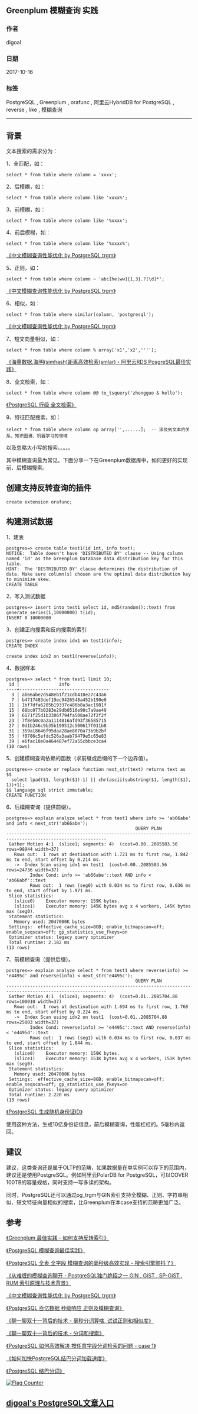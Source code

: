 ## Greenplum 模糊查询 实践  
                         
### 作者        
digoal        
        
### 日期         
2017-10-16        
          
### 标签        
PostgreSQL , Greenplum , orafunc , 阿里云HybridDB for PostgreSQL , reverse , like , 模糊查询    
                    
----                    
                     
## 背景     
文本搜索的需求分为：  
  
1、全匹配，如：  
  
```  
select * from table where column = 'xxxx';  
```  
  
2、后模糊，如：  
  
```  
select * from table where column like 'xxxx%';  
```  
  
3、前模糊，如：  
  
```  
select * from table where column like '%xxxx';  
```  
  
4、前后模糊，如：  
  
```  
select * from table where column like '%xxxx%';  
```  
  
[《中文模糊查询性能优化 by PostgreSQL trgm》](../201605/20160506_02.md)    
  
5、正则，如：  
  
```  
select * from table where column ~ 'abc[he|ww]{1,3}.?[\d]*';  
```  
  
[《中文模糊查询性能优化 by PostgreSQL trgm》](../201605/20160506_02.md)    
  
6、相似，如：  
  
```  
select * from table where similar(column, 'postgresql');   
```  
  
[《中文模糊查询性能优化 by PostgreSQL trgm》](../201605/20160506_02.md)    
  
7、短文向量相似，如：  
  
```  
select * from table where column % array['x1','x2',''''];  
```  
  
[《海量数据,海明(simhash)距离高效检索(smlar) - 阿里云RDS PosgreSQL最佳实践》](../201708/20170804_01.md)    
  
8、全文检索，如：  
  
```  
select * from table where column @@ to_tsquery('zhongguo & hello');  
```  
  
[《PostgreSQL 行级 全文检索》](../201604/20160419_01.md)    
  
9、特征匹配搜索，如：  
  
```  
select * from table where column op array['',......];  -- 涉及到文本的关系、知识图谱、机器学习的领域  
```  
  
以及忽略大小写的搜索。。。。。  
  
其中模糊查询最为常见。下面分享一下在Greenplum数据库中，如何更好的实现前、后模糊搜索。  
  
## 创建支持反转查询的插件  
  
```  
create extension orafunc;  
```  
  
## 构建测试数据  
1、建表  
  
```  
postgres=> create table test1(id int, info text);  
NOTICE:  Table doesn't have 'DISTRIBUTED BY' clause -- Using column named 'id' as the Greenplum Database data distribution key for this table.  
HINT:  The 'DISTRIBUTED BY' clause determines the distribution of data. Make sure column(s) chosen are the optimal data distribution key to minimize skew.  
CREATE TABLE  
```  
  
2、写入测试数据  
  
```  
postgres=> insert into test1 select id, md5(random()::text) from generate_series(1,10000000) t(id);  
INSERT 0 10000000  
```  
  
3、创建正向搜索和反向搜索的索引  
  
```  
postgres=> create index idx1 on test1(info);  
CREATE INDEX  
  
create index idx2 on test1(reverse(info));  
```  
  
4、数据样本  
  
```  
postgres=> select * from test1 limit 10;  
 id |               info                 
----+----------------------------------  
  3 | ab66abe2d548eb1f21cdb410e27c43a6  
  7 | b4717483def19ec9426548a452b190e0  
 11 | 1bf7dfa6205b19337c486b8a3ac1981f  
 15 | 68bc077b0283e29db0516e90c7a9ae49  
 19 | 6171f25d1b3306f794fa508ae72f2f2f  
 23 | 7f8e50c0a2a1114816afd93f36585715  
 27 | 0d1b246c9b35b199512c500617f011b8  
 31 | 359a18646f95daa28ae8070a73b9b2bf  
 35 | f0786c5efdc526a3aab79479e5c65e83  
 39 | e6fac18e0a464487ef72a55cbbce3ca4  
(10 rows)  
```  
  
5、创建模糊查询依赖的函数（求前缀或后缀的下一个边界值）。  
  
```  
postgres=> create or replace function next_str(text) returns text as $$    
  select lpad($1, length($1)-1) || chr(ascii(substring($1, length($1), 1))+1);   
$$ language sql strict immutable;  
CREATE FUNCTION  
```  
  
6、后模糊查询（提供前缀）。  
  
```  
postgres=> explain analyze select * from test1 where info >= 'ab66abe' and info < next_str('ab66abe');  
                                                 QUERY PLAN                                                   
------------------------------------------------------------------------------------------------------------  
 Gather Motion 4:1  (slice1; segments: 4)  (cost=0.00..2085583.56 rows=98944 width=37)  
   Rows out:  1 rows at destination with 1.721 ms to first row, 1.842 ms to end, start offset by 0.214 ms.  
   ->  Index Scan using idx1 on test1  (cost=0.00..2085583.56 rows=24736 width=37)  
         Index Cond: info >= 'ab66abe'::text AND info < 'ab66abf'::text  
         Rows out:  1 rows (seg0) with 0.034 ms to first row, 0.036 ms to end, start offset by 1.971 ms.  
 Slice statistics:  
   (slice0)    Executor memory: 159K bytes.  
   (slice1)    Executor memory: 145K bytes avg x 4 workers, 145K bytes max (seg0).  
 Statement statistics:  
   Memory used: 2047000K bytes  
 Settings:  effective_cache_size=8GB; enable_bitmapscan=off; enable_seqscan=off; gp_statistics_use_fkeys=on  
 Optimizer status: legacy query optimizer  
 Total runtime: 2.182 ms  
(13 rows)  
```  
  
7、前模糊查询（提供后缀）。  
  
```  
postgres=> explain analyze select * from test1 where reverse(info) >= 'e4495c' and reverse(info) < next_str('e4495c');  
                                                 QUERY PLAN                                                   
------------------------------------------------------------------------------------------------------------  
 Gather Motion 4:1  (slice1; segments: 4)  (cost=0.01..2085704.88 rows=100010 width=37)  
   Rows out:  1 rows at destination with 1.694 ms to first row, 1.768 ms to end, start offset by 0.224 ms.  
   ->  Index Scan using idx2 on test1  (cost=0.01..2085704.88 rows=25003 width=37)  
         Index Cond: reverse(info) >= 'e4495c'::text AND reverse(info) < 'e4495d'::text  
         Rows out:  1 rows (seg1) with 0.034 ms to first row, 0.037 ms to end, start offset by 1.844 ms.  
 Slice statistics:  
   (slice0)    Executor memory: 159K bytes.  
   (slice1)    Executor memory: 151K bytes avg x 4 workers, 151K bytes max (seg0).  
 Statement statistics:  
   Memory used: 2047000K bytes  
 Settings:  effective_cache_size=8GB; enable_bitmapscan=off; enable_seqscan=off; gp_statistics_use_fkeys=on  
 Optimizer status: legacy query optimizer  
 Total runtime: 2.220 ms  
(13 rows)  
```  
  
[《PostgreSQL 生成随机身份证ID》](../201710/20171016_02.md)  
  
使用这种方法，生成10亿身份证信息，前后模糊查询，性能杠杠的。5毫秒内返回。  
  
## 建议
  
建议，这类查询还是属于OLTP的范畴，如果数据量在单实例可以存下的范围内，建议还是使用PostgreSQL。例如阿里云PolarDB for PostgreSQL，可以COVER 100TB的容量规格，同时支持一写多读的架构。  
  
同时，PostgreSQL还可以通过pg_trgm与GIN索引支持全模糊、正则、字符串相似、短文特征向量相似的搜索，比Greenplum在本case支持的范畴更加广泛。  
  
## 参考  
[《Greenplum 最佳实践 - 如何支持反转索引》](../201603/20160308_01.md)    
  
[《PostgreSQL 模糊查询最佳实践》](../201704/20170426_01.md)    
  
[《PostgreSQL 全表 全字段 模糊查询的毫秒级高效实现 - 搜索引擎颤抖了》](../201701/20170106_04.md)    
  
[《从难缠的模糊查询聊开 - PostgreSQL独门绝招之一 GIN , GiST , SP-GiST , RUM 索引原理与技术背景》](../201612/20161231_01.md)    
  
[《中文模糊查询性能优化 by PostgreSQL trgm》](../201605/20160506_02.md)    
  
[《PostgreSQL 百亿数据 秒级响应 正则及模糊查询》](../201603/20160302_01.md)    
  
[《聊一聊双十一背后的技术 - 毫秒分词算啥, 试试正则和相似度》](../201611/20161118_01.md)    
  
[《聊一聊双十一背后的技术 - 分词和搜索》](../201611/20161115_01.md)    
  
[《PostgreSQL 如何高效解决 按任意字段分词检索的问题 - case 1》](../201607/20160725_05.md)    
  
[《如何加快PostgreSQL结巴分词加载速度》](../201607/20160725_02.md)    
  
[《PostgreSQL 结巴分词》](../201508/20150824_01.md)    
  
<a rel="nofollow" href="http://info.flagcounter.com/h9V1"  ><img src="http://s03.flagcounter.com/count/h9V1/bg_FFFFFF/txt_000000/border_CCCCCC/columns_2/maxflags_12/viewers_0/labels_0/pageviews_0/flags_0/"  alt="Flag Counter"  border="0"  ></a>  
  
  
  
  
## [digoal's PostgreSQL文章入口](https://github.com/digoal/blog/blob/master/README.md "22709685feb7cab07d30f30387f0a9ae")
  
